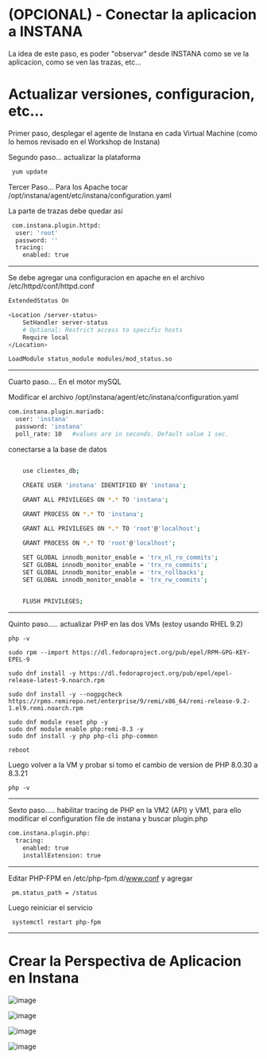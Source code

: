 # (OPCIONAL) - Conectar la aplicacion a INSTANA

La idea de este paso, es poder "observar" desde INSTANA como se ve la aplicacion, como se ven las trazas, etc...



# Actualizar versiones, configuracion, etc...

Primer paso, desplegar el agente de Instana en cada Virtual Machine (como lo hemos revisado en el Workshop de Instana)

Segundo paso... actualizar la plataforma

```bash
 yum update
```



Tercer Paso... Para los Apache
tocar  /opt/instana/agent/etc/instana/configuration.yaml

La parte de trazas debe quedar asi

```bash
 com.instana.plugin.httpd:
  user: 'root'
  password: ''
  tracing:
    enabled: true

```

---

Se debe agregar una configuracion en apache en el archivo /etc/httpd/conf/httpd.conf

```bash
ExtendedStatus On

<Location /server-status>
    SetHandler server-status
    # Optional: Restrict access to specific hosts
    Require local
</Location>

LoadModule status_module modules/mod_status.so

```

---

Cuarto paso.... En el motor mySQL

Modificar el archivo /opt/instana/agent/etc/instana/configuration.yaml

```bash
com.instana.plugin.mariadb:
  user: 'instana'
  password: 'instana'
  poll_rate: 10   #values are in seconds. Default value 1 sec.
```

conectarse a la base de datos

```bash

    use clientes_db;

    CREATE USER 'instana' IDENTIFIED BY 'instana';
    
    GRANT ALL PRIVILEGES ON *.* TO 'instana';

    GRANT PROCESS ON *.* TO 'instana';

    GRANT ALL PRIVILEGES ON *.* TO 'root'@'localhost';

    GRANT PROCESS ON *.* TO 'root'@'localhost';

    SET GLOBAL innodb_monitor_enable = 'trx_nl_ro_commits';
    SET GLOBAL innodb_monitor_enable = 'trx_ro_commits';
    SET GLOBAL innodb_monitor_enable = 'trx_rollbacks';
    SET GLOBAL innodb_monitor_enable = 'trx_rw_commits';

    
    FLUSH PRIVILEGES;
```

----------------------------

Quinto paso..... actualizar PHP en las dos VMs (estoy usando RHEL 9.2)

    php -v
    
    sudo rpm --import https://dl.fedoraproject.org/pub/epel/RPM-GPG-KEY-EPEL-9

    sudo dnf install -y https://dl.fedoraproject.org/pub/epel/epel-release-latest-9.noarch.rpm

    sudo dnf install -y --nogpgcheck https://rpms.remirepo.net/enterprise/9/remi/x86_64/remi-release-9.2-1.el9.remi.noarch.rpm

    sudo dnf module reset php -y
    sudo dnf module enable php:remi-8.3 -y
    sudo dnf install -y php php-cli php-common

    reboot

Luego volver a la VM y probar si tomo el cambio de version de PHP 8.0.30 a 8.3.21

    php -v

----------------

Sexto paso..... habilitar tracing de PHP en la VM2 (API) y VM1, para ello modificar el configuration file de instana y buscar plugin.php

```bash
com.instana.plugin.php:
  tracing:
    enabled: true
    installExtension: true
```

---
     

Editar PHP-FPM en /etc/php-fpm.d/www.conf y agregar

     pm.status_path = /status

Luego reiniciar el servicio

     systemctl restart php-fpm

---

# Crear la Perspectiva de Aplicacion en Instana

![image](https://github.com/user-attachments/assets/55cd41a4-0ab2-49a3-87c8-b61b018a1090)

![image](https://github.com/user-attachments/assets/557ea552-2e2e-4d62-a9a1-5bfd4b591f2f)

![image](https://github.com/user-attachments/assets/234dbb9a-221d-4ec6-8ff3-2ba76fa2203c)

![image](https://github.com/user-attachments/assets/76f6eb3d-9b71-4b6b-843d-3950c16674a3)

